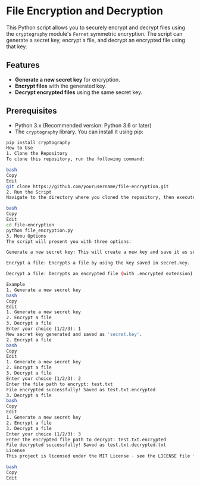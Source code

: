 # File Encryption and Decryption

This Python script allows you to securely encrypt and decrypt files using the `cryptography` module's `Fernet` symmetric encryption. The script can generate a secret key, encrypt a file, and decrypt an encrypted file using that key.

## Features
- **Generate a new secret key** for encryption.
- **Encrypt files** with the generated key.
- **Decrypt encrypted files** using the same secret key.

## Prerequisites
- Python 3.x (Recommended version: Python 3.6 or later)
- The `cryptography` library. You can install it using pip:

```bash
pip install cryptography
How to Use
1. Clone the Repository
To clone this repository, run the following command:

bash
Copy
Edit
git clone https://github.com/yourusername/file-encryption.git
2. Run the Script
Navigate to the directory where you cloned the repository, then execute the script:

bash
Copy
Edit
cd file-encryption
python file_encryption.py
3. Menu Options
The script will present you with three options:

Generate a new secret key: This will create a new key and save it as secret.key.

Encrypt a file: Encrypts a file by using the key saved in secret.key.

Decrypt a file: Decrypts an encrypted file (with .encrypted extension) using the saved key.

Example
1. Generate a new secret key
bash
Copy
Edit
1. Generate a new secret key
2. Encrypt a file
3. Decrypt a file
Enter your choice (1/2/3): 1
New secret key generated and saved as 'secret.key'.
2. Encrypt a file
bash
Copy
Edit
1. Generate a new secret key
2. Encrypt a file
3. Decrypt a file
Enter your choice (1/2/3): 2
Enter the file path to encrypt: test.txt
File encrypted successfully! Saved as test.txt.encrypted
3. Decrypt a file
bash
Copy
Edit
1. Generate a new secret key
2. Encrypt a file
3. Decrypt a file
Enter your choice (1/2/3): 3
Enter the encrypted file path to decrypt: test.txt.encrypted
File decrypted successfully! Saved as test.txt.decrypted.txt
License
This project is licensed under the MIT License - see the LICENSE file for details.

bash
Copy
Edit

